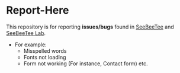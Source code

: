 Report-Here
===========

This repository is for reporting **issues/bugs** found in [SeeBeeTee](http://seebeetee.com "Creative Blogging Tips") and  [SeeBeeTee Lab](http://lab.seebeetee.com "Lab of Creative Blogging Tips").

+ For example:
  + Misspelled words
  + Fonts not loading
  + Form not working (For instance, Contact form) etc.

